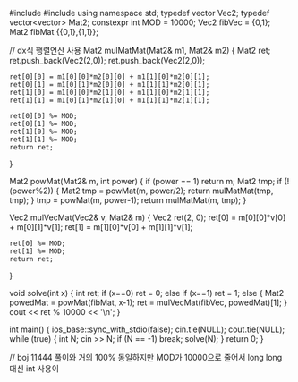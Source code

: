 #include <iostream>
#include <vector>
using namespace std;
typedef vector<int> Vec2;
typedef vector<vector<int >> Mat2;
constexpr int MOD = 10000;
Vec2 fibVec = {0,1};
Mat2 fibMat {{0,1},{1,1}};

// dx식 행렬연산 사용
Mat2 mulMatMat(Mat2& m1, Mat2& m2)
{
    Mat2 ret;
    ret.push_back(Vec2(2,0));
    ret.push_back(Vec2(2,0));

    ret[0][0] = m1[0][0]*m2[0][0] + m1[1][0]*m2[0][1];
    ret[0][1] = m1[0][1]*m2[0][0] + m1[1][1]*m2[0][1];
    ret[1][0] = m1[0][0]*m2[1][0] + m1[1][0]*m2[1][1];
    ret[1][1] = m1[0][1]*m2[1][0] + m1[1][1]*m2[1][1];
    
    ret[0][0] %= MOD;
    ret[0][1] %= MOD;
    ret[1][0] %= MOD;
    ret[1][1] %= MOD;
    return ret;
}

Mat2 powMat(Mat2& m, int power)
{
    if (power == 1) return m;
    Mat2 tmp;
    if (!(power%2))
    {
        Mat2 tmp = powMat(m, power/2);
        return mulMatMat(tmp, tmp);
    }
    tmp = powMat(m, power-1);
    return mulMatMat(m, tmp);
}

Vec2 mulVecMat(Vec2& v, Mat2& m)
{
    Vec2 ret(2, 0);
    ret[0] = m[0][0]*v[0] + m[0][1]*v[1];
    ret[1] = m[1][0]*v[0] + m[1][1]*v[1];
    
    ret[0] %= MOD;
    ret[1] %= MOD;
    return ret;
}

void solve(int x)
{
    int ret;
    if (x==0) ret = 0;
    else if (x==1) ret = 1;
    else
    {
        Mat2 powedMat = powMat(fibMat, x-1);
        ret = mulVecMat(fibVec, powedMat)[1];
    }
    cout << ret % 10000 << '\n';
}

int main()
{
    ios_base::sync_with_stdio(false);
    cin.tie(NULL); cout.tie(NULL);
    while (true)
    {
        int N;
        cin >> N;
        if (N == -1) break;
        solve(N);
    }
    return 0;
}
  
  // boj 11444 풀이와 거의 100% 동일하지만 MOD가 10000으로 줄어서 long long 대신 int 사용이 
